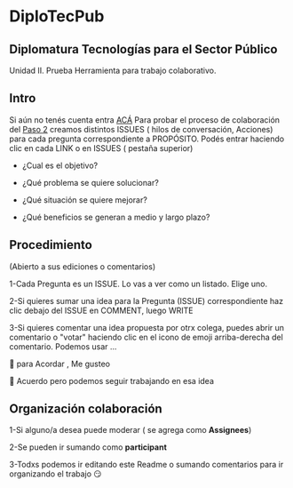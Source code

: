 # DiploTecPub
## Diplomatura Tecnologías para el Sector Público 
Unidad II. 
Prueba Herramienta para trabajo colaborativo.

## Intro
Si aún no tenés cuenta entra [ACÁ](https://github.com/)
Para probar el proceso de colaboración del [Paso 2](https://cursos.academiainnovacionpolitica.org/mod/page/view.php?id=1903) creamos distintos ISSUES ( hilos de conversación, Acciones) para cada pregunta correspondiente a PROPÓSITO.
Podés entrar haciendo clic en cada LINK o en ISSUES ( pestaña superior)

* ¿Cual es el objetivo?

* ¿Qué problema se quiere solucionar?

* ¿Qué situación se quiere mejorar?

* ¿Qué beneficios se generan a medio y largo plazo?

## Procedimiento
(Abierto a sus ediciones o comentarios) 

1-Cada  Pregunta es un ISSUE. Lo vas a ver como un listado. Elige uno. 

2-Si quieres sumar una idea para la Pregunta (ISSUE) correspondiente haz clic debajo del ISSUE en COMMENT, luego WRITE

3-Si quieres comentar una idea propuesta por otrx colega, puedes abrir un comentario o "votar" haciendo clic en el icono de emoji arriba-derecha del comentario. 
Podemos usar ...

:clap: para Acordar , Me gusteo  

:muscle: Acuerdo pero podemos seguir trabajando en esa idea

## Organización colaboración
1-Si alguno/a desea puede moderar ( se agrega como **Assignees**)

2-Se pueden ir sumando como **participant** 

3-Todxs podemos ir editando este Readme o sumando comentarios para ir organizando el trabajo :smirk:
